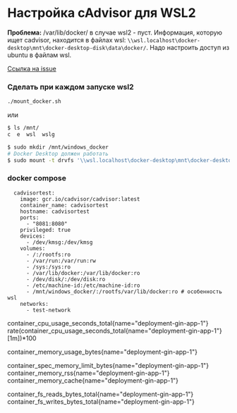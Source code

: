 



# Настройка cAdvisor для WSL2
**Проблема:** /var/lib/docker/ в случае wsl2 - пуст. Информация, которую ищет cadvisor, находится в файлах wsl: `\\wsl.localhost\docker-desktop\mnt\docker-desktop-disk\data\docker/`. Надо настроить доступ из ubuntu в файлам wsl.

[Ссылка на issue](https://github.com/vacp2p/wakurtosis/issues/58)

### Сделать при каждом запуске wsl2
```bash
./mount_docker.sh
```
или
``` bash
$ ls /mnt/
c  e  wsl  wslg

$ sudo mkdir /mnt/windows_docker
# Docker Desktop должен работать
$ sudo mount -t drvfs '\\wsl.localhost\docker-desktop\mnt\docker-desktop-disk\data\docker' /mnt/windows_docker
```
### docker compose
```
  cadvisortest:
    image: gcr.io/cadvisor/cadvisor:latest
    container_name: cadvisortest
    hostname: cadvisortest
    ports:
      - "8081:8080" 
    privileged: true
    devices:
      - /dev/kmsg:/dev/kmsg
    volumes:
      - /:/rootfs:ro
      - /var/run:/var/run:rw
      - /sys:/sys:ro
      - /var/lib/docker:/var/lib/docker:ro
      - /dev/disk/:/dev/disk:ro
      - /etc/machine-id:/etc/machine-id:ro
      - /mnt/windows_docker/:/rootfs/var/lib/docker:ro # особенность wsl
    networks:
      - test-network
```

container_cpu_usage_seconds_total{name="deployment-gin-app-1"}
rate(container_cpu_usage_seconds_total{name="deployment-gin-app-1"}[1m])*100

container_memory_usage_bytes{name="deployment-gin-app-1"}

 
container_spec_memory_limit_bytes{name="deployment-gin-app-1"}
container_memory_rss{name="deployment-gin-app-1"} 
container_memory_cache{name="deployment-gin-app-1"} 

container_fs_reads_bytes_total{name="deployment-gin-app-1"} 
container_fs_writes_bytes_total{name="deployment-gin-app-1"} 
  